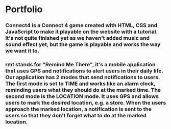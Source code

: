 # Portfolio

### Connect4 is a Connect 4 game created with HTML, CSS and JavaScript to make it playable on the website with a tutorial. It's not quite finished yet as we haven't added music and sound effect yet, but the game is playable and works the way we want it to.

### rmt stands for "Remind Me There", it's a mobile application that uses GPS and notifications to alert users in their daily life. Our application has 2 modes that send notifications to users. The first mode is set to TIME and works like an alarm clock, reminding users what they should do at the marked time. The second mode is the LOCATION mode. It uses GPS and allows users to mark the desired location, e.g. a store. When the users approach the marked location, a notification is sent to the users so that they don't forget what to do at the marked location.